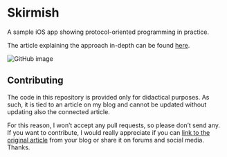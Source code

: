# Skirmish
A sample iOS app showing protocol-oriented programming in practice.

The article explaining the approach in-depth can be found [here](https://matteomanferdini.com/protocol-oriented-programming/).

![GitHub image](https://user-images.githubusercontent.com/904358/64247336-ed587580-cf0e-11e9-805c-805969843f7f.png)

## Contributing

The code in this repository is provided only for didactical purposes. As such, it is tied to an article on my blog and cannot be updated without updating also the connected article.

For this reason, I won’t accept any pull requests, so please don’t send any. If you want to contribute, I would really appreciate if you can [link to the original article](https://matteomanferdini.com/protocol-oriented-programming/) from your blog or share it on forums and social media. Thanks.
